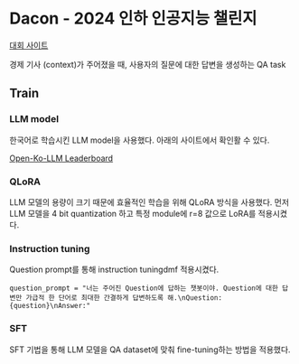 # Dacon - 2024 인하 인공지능 챌린지

[대회 사이트](https://dacon.io/competitions/official/236291/overview/description)

경제 기사 (context)가 주어졌을 때, 사용자의 질문에 대한 답변을 생성하는 QA task

## Train
### LLM model
한국어로 학습시킨 LLM model을 사용했다. 아래의 사이트에서 확인활 수 있다.

[Open-Ko-LLM Leaderboard](https://huggingface.co/spaces/upstage/open-ko-llm-leaderboard)

### QLoRA

LLM 모델의 용량이 크기 때문에 효율적인 학습을 위해 QLoRA 방식을 사용했다. 먼저 LLM 모델을 4 bit quantization 하고 특정 module에 r=8 값으로 LoRA를 적용시켰다.

### Instruction tuning

Question prompt를 통해 instruction tuningdmf 적용시켰다.

```
question_prompt = "너는 주어진 Question에 답하는 챗봇이야. Question에 대한 답변만 가급적 한 단어로 최대한 간결하게 답변하도록 해.\nQuestion: {question}\nAnswer:"
```

### SFT

SFT 기법을 통해 LLM 모델을 QA dataset에 맞춰 fine-tuning하는 방법을 적용했다.
